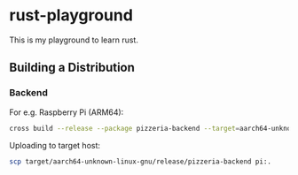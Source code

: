 # rust-playground

This is my playground to learn rust.


## Building a Distribution

### Backend

For e.g. Raspberry Pi (ARM64):
```sh
cross build --release --package pizzeria-backend --target=aarch64-unknown-linux-gnu
```

Uploading to target host:
```sh
scp target/aarch64-unknown-linux-gnu/release/pizzeria-backend pi:.
```

